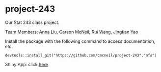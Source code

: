 # project-243
Our Stat 243 class project.

Team Members: Anna Liu, Carson McNeil, Rui Wang, Jingtian Yao

Install the package with the following command to access documentation, etc.

    devtools::install_git("https://github.com/cmcneil/project-243","mfa")
    
Shiny App: click [here](https://liuanna.shinyapps.io/wines_app/)